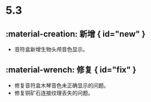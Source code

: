 # 5.3

## :material-creation: 新增 { id="new" }
- 音符盒新增生物头颅音色显示。

## :material-wrench: 修复 { id="fix" }
- 修复音符盒木琴音色未正确显示的问题。
- 修复铜矿石连接纹理丢失的问题。